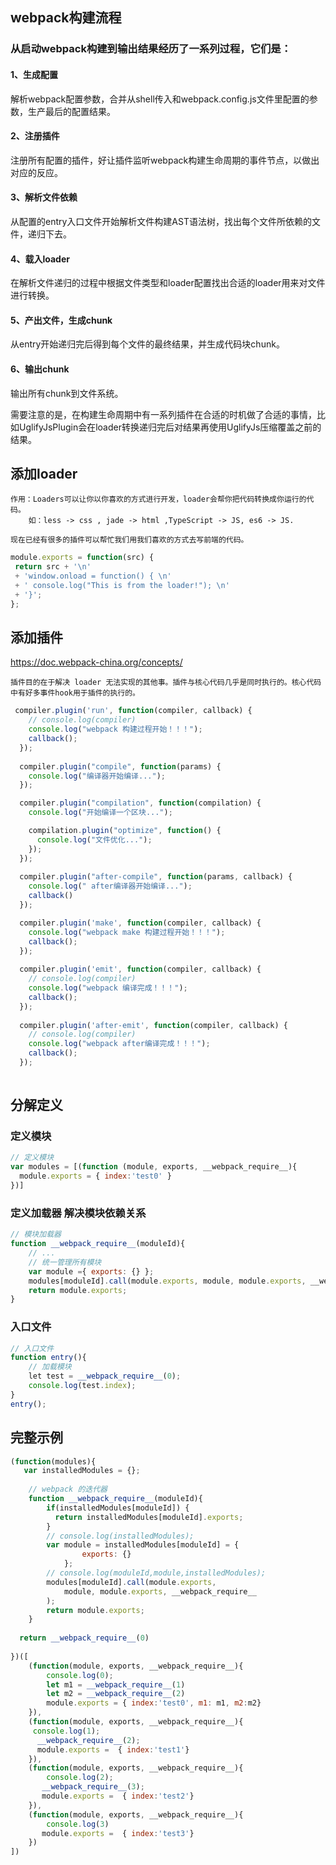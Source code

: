 

## webpack构建流程

### 从启动webpack构建到输出结果经历了一系列过程，它们是：
#### 1、生成配置

解析webpack配置参数，合并从shell传入和webpack.config.js文件里配置的参数，生产最后的配置结果。

#### 2、注册插件
注册所有配置的插件，好让插件监听webpack构建生命周期的事件节点，以做出对应的反应。

#### 3、解析文件依赖
从配置的entry入口文件开始解析文件构建AST语法树，找出每个文件所依赖的文件，递归下去。

#### 4、载入loader
在解析文件递归的过程中根据文件类型和loader配置找出合适的loader用来对文件进行转换。

#### 5、产出文件，生成chunk
从entry开始递归完后得到每个文件的最终结果，并生成代码块chunk。

#### 6、输出chunk
输出所有chunk到文件系统。
	
需要注意的是，在构建生命周期中有一系列插件在合适的时机做了合适的事情，比如UglifyJsPlugin会在loader转换递归完后对结果再使用UglifyJs压缩覆盖之前的结果。

## 添加loader
```
作用：Loaders可以让你以你喜欢的方式进行开发，loader会帮你把代码转换成你运行的代码。
    如：less -> css , jade -> html ,TypeScript -> JS, es6 -> JS. 
	
现在已经有很多的插件可以帮忙我们用我们喜欢的方式去写前端的代码。
```

```javascript
module.exports = function(src) {
 return src + '\n'
 + 'window.onload = function() { \n'
 + ' console.log("This is from the loader!"); \n'
 + '}';
};

```

## 添加插件 
https://doc.webpack-china.org/concepts/
```
插件目的在于解决 loader 无法实现的其他事。插件与核心代码几乎是同时执行的。核心代码中有好多事件hook用于插件的执行的。
```
```javascript
 compiler.plugin('run', function(compiler, callback) {
    // console.log(compiler)
    console.log("webpack 构建过程开始！！！");
    callback();
  });
 
  compiler.plugin("compile", function(params) {
    console.log("编译器开始编译...");
  });

  compiler.plugin("compilation", function(compilation) {
    console.log("开始编译一个区块...");

    compilation.plugin("optimize", function() {
      console.log("文件优化...");
    });
  });
  
  compiler.plugin("after-compile", function(params, callback) {
    console.log(" after编译器开始编译...");
    callback()
  });

  compiler.plugin('make', function(compiler, callback) {
    console.log("webpack make 构建过程开始！！！");
    callback();
  });
 
  compiler.plugin('emit', function(compiler, callback) {
    // console.log(compiler)
    console.log("webpack 编译完成！！！");
    callback();
  });
  
  compiler.plugin('after-emit', function(compiler, callback) {
    // console.log(compiler)
    console.log("webpack after编译完成！！！");
    callback();
  });
  
```


## 分解定义
### 定义模块
```javascript
// 定义模块
var modules = [(function (module, exports, __webpack_require__){
  module.exports = { index:'test0' }
})]
```

### 定义加载器 解决模块依赖关系
```javascript
// 模块加载器
function __webpack_require__(moduleId){
    // ... 
  	// 统一管理所有模块
    var module ={ exports: {} };
  	modules[moduleId].call(module.exports, module, module.exports, __webpack_require__);
  	return module.exports;
}
```

### 入口文件
```javascript
// 入口文件
function entry(){
    // 加载模块
    let test = __webpack_require__(0);
  	console.log(test.index);
}
entry();
```


## 完整示例	
```javascript
(function(modules){
   var installedModules = {};
  
  	// webpack 的迭代器
    function __webpack_require__(moduleId){
 		if(installedModules[moduleId]) {
          return installedModules[moduleId].exports;
        }
      	// console.log(installedModules);
 		var module = installedModules[moduleId] = {
 				exports: {}
			};
      	// console.log(moduleId,module,installedModules);
  	 	modules[moduleId].call(module.exports,
        	module, module.exports, __webpack_require__
        );
     	return module.exports;
    }
  
  return __webpack_require__(0)
  
})([
  	(function(module, exports, __webpack_require__){
      	console.log(0); 
        let m1 = __webpack_require__(1)
        let m2 = __webpack_require__(2)
      	module.exports = { index:'test0', m1: m1, m2:m2}
    }), 
  	(function(module, exports, __webpack_require__){
     console.log(1); 
      __webpack_require__(2);
      module.exports =  { index:'test1'}
    }), 
  	(function(module, exports, __webpack_require__){
        console.log(2);
       __webpack_require__(3);
       module.exports =  { index:'test2'}
    }), 
    (function(module, exports, __webpack_require__){
        console.log(3)
       module.exports =  { index:'test3'}
    })
])
```
